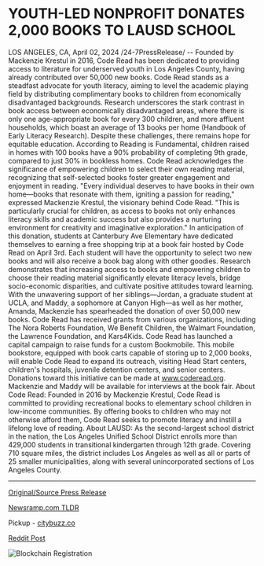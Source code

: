 # YOUTH-LED NONPROFIT DONATES 2,000 BOOKS TO LAUSD SCHOOL

LOS ANGELES, CA, April 02, 2024 /24-7PressRelease/ -- Founded by Mackenzie Krestul in 2016, Code Read has been dedicated to providing access to literature for underserved youth in Los Angeles County, having already contributed over 50,000 new books. Code Read stands as a steadfast advocate for youth literacy, aiming to level the academic playing field by distributing complimentary books to children from economically disadvantaged backgrounds.  Research underscores the stark contrast in book access between economically disadvantaged areas, where there is only one age-appropriate book for every 300 children, and more affluent households, which boast an average of 13 books per home (Handbook of Early Literacy Research). Despite these challenges, there remains hope for equitable education. According to Reading is Fundamental, children raised in homes with 100 books have a 90% probability of completing 9th grade, compared to just 30% in bookless homes. Code Read acknowledges the significance of empowering children to select their own reading material, recognizing that self-selected books foster greater engagement and enjoyment in reading.  "Every individual deserves to have books in their own home—books that resonate with them, igniting a passion for reading," expressed Mackenzie Krestul, the visionary behind Code Read. "This is particularly crucial for children, as access to books not only enhances literacy skills and academic success but also provides a nurturing environment for creativity and imaginative exploration."  In anticipation of this donation, students at Canterbury Ave Elementary have dedicated themselves to earning a free shopping trip at a book fair hosted by Code Read on April 3rd. Each student will have the opportunity to select two new books and will also receive a book bag along with other goodies.  Research demonstrates that increasing access to books and empowering children to choose their reading material significantly elevate literacy levels, bridge socio-economic disparities, and cultivate positive attitudes toward learning.  With the unwavering support of her siblings—Jordan, a graduate student at UCLA, and Maddy, a sophomore at Canyon High—as well as her mother, Amanda, Mackenzie has spearheaded the donation of over 50,000 new books. Code Read has received grants from various organizations, including The Nora Roberts Foundation, We Benefit Children, the Walmart Foundation, the Lawrence Foundation, and Kars4Kids.  Code Read has launched a capital campaign to raise funds for a custom Bookmobile. This mobile bookstore, equipped with book carts capable of storing up to 2,000 books, will enable Code Read to expand its outreach, visiting Head Start centers, children's hospitals, juvenile detention centers, and senior centers. Donations toward this initiative can be made at www.coderead.org.  Mackenzie and Maddy will be available for interviews at the book fair.  About Code Read: Founded in 2016 by Mackenzie Krestul, Code Read is committed to providing recreational books to elementary school children in low-income communities. By offering books to children who may not otherwise afford them, Code Read seeks to promote literacy and instill a lifelong love of reading.  About LAUSD: As the second-largest school district in the nation, the Los Angeles Unified School District enrolls more than 429,000 students in transitional kindergarten through 12th grade. Covering 710 square miles, the district includes Los Angeles as well as all or parts of 25 smaller municipalities, along with several unincorporated sections of Los Angeles County. 

---

[Original/Source Press Release](https://www.24-7pressrelease.com/press-release/509738/youth-led-nonprofit-donates-2000-books-to-lausd-school)
                    

[Newsramp.com TLDR](https://newsramp.com/curated-news/code-read-empowers-underserved-youth-with-access-to-literature-in-los-angeles-county/01f48cc2d74ec818466a3b73ddcd5713) 


Pickup - [citybuzz.co](https://citybuzz.co/2024/04/02/youth-led-nonprofit-empowers-literacy-through-book-donation)
 



[Reddit Post](https://www.reddit.com/r/BookNews/comments/1btsfs4/code_read_empowers_underserved_youth_with_access/) 



![Blockchain Registration](https://cdn.newsramp.app/24-7PressRelease/qrcode/244/2/cakewSmX.webp)